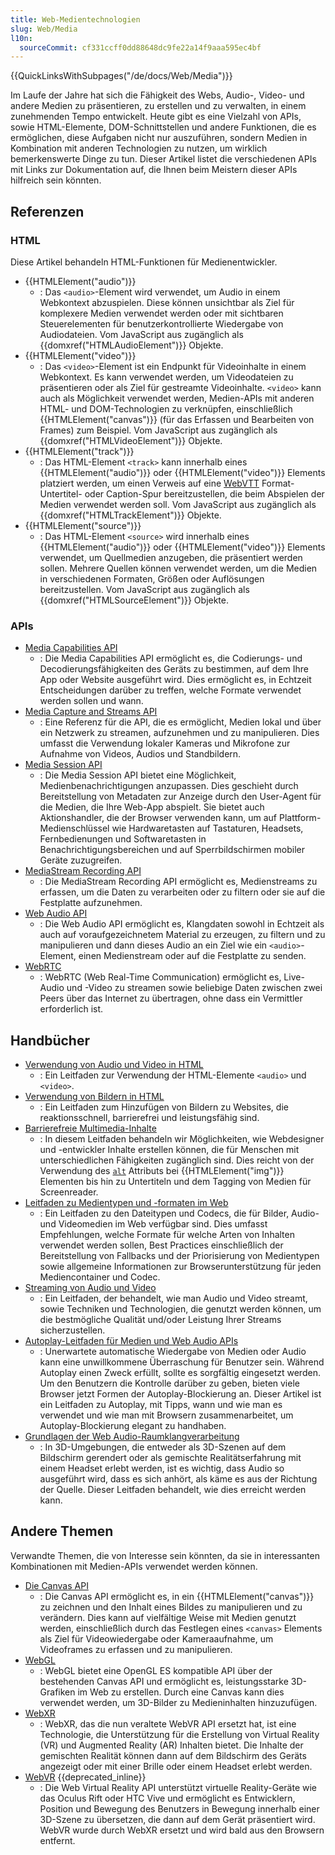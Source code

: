 ```yaml
---
title: Web-Medientechnologien
slug: Web/Media
l10n:
  sourceCommit: cf331ccff0dd88648dc9fe22a14f9aaa595ec4bf
---
```


{{QuickLinksWithSubpages("/de/docs/Web/Media")}}

Im Laufe der Jahre hat sich die Fähigkeit des Webs, Audio-, Video- und andere Medien zu präsentieren, zu erstellen und zu verwalten, in einem zunehmenden Tempo entwickelt. Heute gibt es eine Vielzahl von APIs, sowie HTML-Elemente, DOM-Schnittstellen und andere Funktionen, die es ermöglichen, diese Aufgaben nicht nur auszuführen, sondern Medien in Kombination mit anderen Technologien zu nutzen, um wirklich bemerkenswerte Dinge zu tun. Dieser Artikel listet die verschiedenen APIs mit Links zur Dokumentation auf, die Ihnen beim Meistern dieser APIs hilfreich sein könnten.

## Referenzen

### HTML

Diese Artikel behandeln HTML-Funktionen für Medienentwickler.

- {{HTMLElement("audio")}}
  - : Das `<audio>`-Element wird verwendet, um Audio in einem Webkontext abzuspielen. Diese können unsichtbar als Ziel für komplexere Medien verwendet werden oder mit sichtbaren Steuerelementen für benutzerkontrollierte Wiedergabe von Audiodateien. Vom JavaScript aus zugänglich als {{domxref("HTMLAudioElement")}} Objekte.
- {{HTMLElement("video")}}
  - : Das `<video>`-Element ist ein Endpunkt für Videoinhalte in einem Webkontext. Es kann verwendet werden, um Videodateien zu präsentieren oder als Ziel für gestreamte Videoinhalte. `<video>` kann auch als Möglichkeit verwendet werden, Medien-APIs mit anderen HTML- und DOM-Technologien zu verknüpfen, einschließlich {{HTMLElement("canvas")}} (für das Erfassen und Bearbeiten von Frames) zum Beispiel. Vom JavaScript aus zugänglich als {{domxref("HTMLVideoElement")}} Objekte.
- {{HTMLElement("track")}}
  - : Das HTML-Element `<track>` kann innerhalb eines {{HTMLElement("audio")}} oder {{HTMLElement("video")}} Elements platziert werden, um einen Verweis auf eine [WebVTT](/de/docs/Web/API/WebVTT_API) Format-Untertitel- oder Caption-Spur bereitzustellen, die beim Abspielen der Medien verwendet werden soll. Vom JavaScript aus zugänglich als {{domxref("HTMLTrackElement")}} Objekte.
- {{HTMLElement("source")}}
  - : Das HTML-Element `<source>` wird innerhalb eines {{HTMLElement("audio")}} oder {{HTMLElement("video")}} Elements verwendet, um Quellmedien anzugeben, die präsentiert werden sollen. Mehrere Quellen können verwendet werden, um die Medien in verschiedenen Formaten, Größen oder Auflösungen bereitzustellen. Vom JavaScript aus zugänglich als {{domxref("HTMLSourceElement")}} Objekte.

### APIs

- [Media Capabilities API](/de/docs/Web/API/Media_Capabilities_API)
  - : Die Media Capabilities API ermöglicht es, die Codierungs- und Decodierungsfähigkeiten des Geräts zu bestimmen, auf dem Ihre App oder Website ausgeführt wird. Dies ermöglicht es, in Echtzeit Entscheidungen darüber zu treffen, welche Formate verwendet werden sollen und wann.
- [Media Capture and Streams API](/de/docs/Web/API/Media_Capture_and_Streams_API)
  - : Eine Referenz für die API, die es ermöglicht, Medien lokal und über ein Netzwerk zu streamen, aufzunehmen und zu manipulieren. Dies umfasst die Verwendung lokaler Kameras und Mikrofone zur Aufnahme von Videos, Audios und Standbildern.
- [Media Session API](/de/docs/Web/API/Media_Session_API)
  - : Die Media Session API bietet eine Möglichkeit, Medienbenachrichtigungen anzupassen. Dies geschieht durch Bereitstellung von Metadaten zur Anzeige durch den User-Agent für die Medien, die Ihre Web-App abspielt. Sie bietet auch Aktionshandler, die der Browser verwenden kann, um auf Plattform-Medienschlüssel wie Hardwaretasten auf Tastaturen, Headsets, Fernbedienungen und Softwaretasten in Benachrichtigungsbereichen und auf Sperrbildschirmen mobiler Geräte zuzugreifen.
- [MediaStream Recording API](/de/docs/Web/API/MediaStream_Recording_API)
  - : Die MediaStream Recording API ermöglicht es, Medienstreams zu erfassen, um die Daten zu verarbeiten oder zu filtern oder sie auf die Festplatte aufzunehmen.
- [Web Audio API](/de/docs/Web/API/Web_Audio_API)
  - : Die Web Audio API ermöglicht es, Klangdaten sowohl in Echtzeit als auch auf voraufgezeichnetem Material zu erzeugen, zu filtern und zu manipulieren und dann dieses Audio an ein Ziel wie ein `<audio>`-Element, einen Medienstream oder auf die Festplatte zu senden.
- [WebRTC](/de/docs/Web/API/WebRTC_API)
  - : WebRTC (Web Real-Time Communication) ermöglicht es, Live-Audio und -Video zu streamen sowie beliebige Daten zwischen zwei Peers über das Internet zu übertragen, ohne dass ein Vermittler erforderlich ist.

## Handbücher

- [Verwendung von Audio und Video in HTML](/de/docs/Web/Media/HTML_media)
  - : Ein Leitfaden zur Verwendung der HTML-Elemente `<audio>` und `<video>`.
- [Verwendung von Bildern in HTML](/de/docs/Web/Media/images)
  - : Ein Leitfaden zum Hinzufügen von Bildern zu Websites, die reaktionsschnell, barrierefrei und leistungsfähig sind.
- [Barrierefreie Multimedia-Inhalte](/de/docs/Learn/Accessibility/Multimedia)
  - : In diesem Leitfaden behandeln wir Möglichkeiten, wie Webdesigner und -entwickler Inhalte erstellen können, die für Menschen mit unterschiedlichen Fähigkeiten zugänglich sind. Dies reicht von der Verwendung des [`alt`](/de/docs/Web/HTML/Element/img#alt) Attributs bei {{HTMLElement("img")}} Elementen bis hin zu Untertiteln und dem Tagging von Medien für Screenreader.
- [Leitfaden zu Medientypen und -formaten im Web](/de/docs/Web/Media/Formats)
  - : Ein Leitfaden zu den Dateitypen und Codecs, die für Bilder, Audio- und Videomedien im Web verfügbar sind. Dies umfasst Empfehlungen, welche Formate für welche Arten von Inhalten verwendet werden sollen, Best Practices einschließlich der Bereitstellung von Fallbacks und der Priorisierung von Medientypen sowie allgemeine Informationen zur Browserunterstützung für jeden Mediencontainer und Codec.
- [Streaming von Audio und Video](/de/docs/Web/Media/Streaming)
  - : Ein Leitfaden, der behandelt, wie man Audio und Video streamt, sowie Techniken und Technologien, die genutzt werden können, um die bestmögliche Qualität und/oder Leistung Ihrer Streams sicherzustellen.
- [Autoplay-Leitfaden für Medien und Web Audio APIs](/de/docs/Web/Media/Autoplay_guide)
  - : Unerwartete automatische Wiedergabe von Medien oder Audio kann eine unwillkommene Überraschung für Benutzer sein. Während Autoplay einen Zweck erfüllt, sollte es sorgfältig eingesetzt werden. Um den Benutzern die Kontrolle darüber zu geben, bieten viele Browser jetzt Formen der Autoplay-Blockierung an. Dieser Artikel ist ein Leitfaden zu Autoplay, mit Tipps, wann und wie man es verwendet und wie man mit Browsern zusammenarbeitet, um Autoplay-Blockierung elegant zu handhaben.
- [Grundlagen der Web Audio-Raumklangverarbeitung](/de/docs/Web/API/Web_Audio_API/Web_audio_spatialization_basics)
  - : In 3D-Umgebungen, die entweder als 3D-Szenen auf dem Bildschirm gerendert oder als gemischte Realitätserfahrung mit einem Headset erlebt werden, ist es wichtig, dass Audio so ausgeführt wird, dass es sich anhört, als käme es aus der Richtung der Quelle. Dieser Leitfaden behandelt, wie dies erreicht werden kann.

## Andere Themen

Verwandte Themen, die von Interesse sein könnten, da sie in interessanten Kombinationen mit Medien-APIs verwendet werden können.

- [Die Canvas API](/de/docs/Web/API/Canvas_API)
  - : Die Canvas API ermöglicht es, in ein {{HTMLElement("canvas")}} zu zeichnen und den Inhalt eines Bildes zu manipulieren und zu verändern. Dies kann auf vielfältige Weise mit Medien genutzt werden, einschließlich durch das Festlegen eines `<canvas>` Elements als Ziel für Videowiedergabe oder Kameraaufnahme, um Videoframes zu erfassen und zu manipulieren.
- [WebGL](/de/docs/Web/API/WebGL_API)
  - : WebGL bietet eine OpenGL ES kompatible API über der bestehenden Canvas API und ermöglicht es, leistungsstarke 3D-Grafiken im Web zu erstellen. Durch eine Canvas kann dies verwendet werden, um 3D-Bilder zu Medieninhalten hinzuzufügen.
- [WebXR](/de/docs/Web/API/WebXR_Device_API)
  - : WebXR, das die nun veraltete WebVR API ersetzt hat, ist eine Technologie, die Unterstützung für die Erstellung von Virtual Reality (VR) und Augmented Reality (AR) Inhalten bietet. Die Inhalte der gemischten Realität können dann auf dem Bildschirm des Geräts angezeigt oder mit einer Brille oder einem Headset erlebt werden.
- [WebVR](/de/docs/Web/API/WebVR_API) {{deprecated_inline}}
  - : Die Web Virtual Reality API unterstützt virtuelle Reality-Geräte wie das Oculus Rift oder HTC Vive und ermöglicht es Entwicklern, Position und Bewegung des Benutzers in Bewegung innerhalb einer 3D-Szene zu übersetzen, die dann auf dem Gerät präsentiert wird. WebVR wurde durch WebXR ersetzt und wird bald aus den Browsern entfernt.
